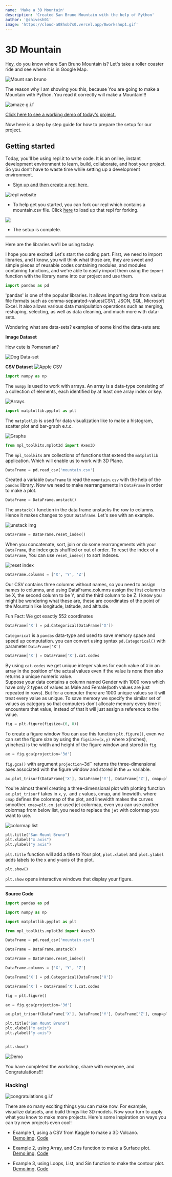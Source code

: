 ```yaml
---
name: 'Make a 3D Mountain'
description: 'Created San Bruno Mountain with the help of Python'
author: '@shivesh01'
image: 'https://cloud-a08hob7s0.vercel.app/0workshop1.gif'
---
```


# 3D Mountain


Hey, do you know where San Bruno Mountain is? Let's take a roller coaster ride and see where it is in Google Map.

![Mount san bruno](https://cloud-8at1ve02p.vercel.app/0ezgif.com-gif-maker.gif)    

The reason why I am showing you this, because You are going to make a Mountain with Python. You read it correctly will make a Mountain!!!

![amaze g.i.f](https://media.giphy.com/media/5p2wQFyu8GsFO/giphy.gif)


[Click here to see a working demo of today's project.](https://repl.it/@ShiveshSingh/Mtbrunoplot)

Now here is a step by step guide for how to prepare the setup for our project.


## Getting started

Today, you'll be using repl.it to write code. It is an online, instant development environment to learn, build, collaborate, and host your project. So you don’t have to waste time while setting up a development environment.

- [Sign up and then create a repl here.](https://repl.it/signup)

![repl website](https://cloud-73h0sldam.vercel.app/0screenshot_2020-12-25_at_23.03.53.png)

- To help get you started, you can fork our repl which contains a mountain.csv file. Click [here](https://repl.it/@ShiveshSingh/3DHeatmapWorkshop) to load up that repl for forking.

![](https://cloud-kben0mdmg.vercel.app/0screenshot_2021-01-08_at_09.43.56.png)

- The setup is complete.

---
Here are the libraries we'll be using today:

I hope you are excited! Let's start the coding part. First, we need to import libraries, and I know, you will think what those are, they are sweet and simple pieces of reusable codes containing modules, and modules containing functions, and we're able to easily import them using the `import` function with the library name into our project and use them.


```python
import pandas as pd
```

'pandas' is one of the popular libraries. It allows importing data from various file formats such as comma-separated-values(CSV), JSON, SQL, Microsoft Excel. It also allows various data manipulation operations such as merging, reshaping, selecting, as well as data cleaning, and much more with data-sets.


Wondering what are data-sets? examples of some kind the data-sets are:

**Image Dataset**

How cute is Pomeranian? 

![Dog Data-set](https://cloud-ht9owe43d.vercel.app/01_ccfehepblmqkqtb4erfesw.jpeg)


**CSV Dataset**
![Apple CSV](https://cloud-ht9owe43d.vercel.app/3screenshot-file.png)

```python
import numpy as np
```

The `numpy` is used to work with arrays. An array is a data-type consisting of a collection of elements, each identified by at least one array index or key.

![Arrays](https://cloud-okzc7z797.vercel.app/0array.png)

```python
import matplotlib.pyplot as plt
```

The `matplotlib` is used for data visualization like to make a histogram, scatter plot and bar-graph e.t.c. 

![Graphs](https://cloud-cb3n3b4td.vercel.app/0download.png)

```python
from mpl_toolkits.mplot3d import Axes3D
```

The `mpl_toolkits` are collections of functions that extend the `matplotlib` application. Which will enable us to work with 3D Plane.

```python
DataFrame = pd.read_csv('mountain.csv')
```
Created a variable `DataFrame` to read the `mountain.csv` with the help of the `pandas` library. Now we need to make rearrangements in `DataFrame` in order to make a plot.

```python
DataFrame = DataFrame.unstack()
```

The `unstack()` function in the data frame unstacks the row to columns. Hence it makes changes to your `Dataframe`. Let's see with an example.

![unstack img](https://cloud-5sfh036gn.vercel.app/0reshaping_unstack.png)

```python
DataFrame = DataFrame.reset_index()
```
When you concatenate, sort, join or do some rearrangements with your `DataFrame`, the index gets shuffled or out of order. To reset the index of a `DataFrame`, You can use `reset_index()` to sort indexes.

![reset index](https://cloud-8p15tas3t.vercel.app/0reshaping_unstack_.png)

```python
DataFrame.columns = ['X', 'Y', 'Z']
```
Our CSV contains three columns without names, so you need to assign names to columns, and using DataFrame.columns assign the first column to be X, the second column to be Y, and the third column to be Z. I know you might be wondering what these are, these are coordinates of the point of the Mountain like longitude, latitude, and altitude. 

Fun Fact: We got exactly 552 coordinates

```python
DataFrame['X'] = pd.Categorical(DataFrame['X'])
```
`Categorical` is a `pandas` data-type and used to save memory space and speed up computation. you can convert using syntax `pd.Categorical()` with parameter `DataFrame['X'] `

```python
DataFrame['X'] = DataFrame['X'].cat.codes
```
By using `cat.codes` we get unique integer values for each value of `X` in an array in the position of the actual values even if the value is none then also returns a unique numeric value.  
Suppose your data contains a column named Gender with 1000 rows which have only 2 types of values as Male and Female(both values are just repeated in rows). But for a computer there are 1000 unique values so it will treat every value as unique. To save memory we specify the similar set of values as category so that computers don't allocate memory every time it encounters that value, instead of that it will just assign a reference to the value.

```python
fig = plt.figure(figsize=(6, 8))
```

To create a figure window You can use this function `plt.figure()`, even we can set the figure size by using the `figsize=(x,y)` where x(inches), y(inches) is the width and height of the figure window and stored in `fig`.

```python
ax = fig.gca(projection='3d')
```
`fig.gca()` with argument `projection=`3d`` returns the three-dimensional axes associated with the figure window and stored in the `ax` variable. 

```python
ax.plot_trisurf(DataFrame['X'], DataFrame['Y'], DataFrame['Z'], cmap=plt.cm.jet, linewidth=0.2)
```

You're almost there! creating a three-dimensional plot with plotting function `ax.plot_trisurf` takes in `x`, `y,` and `z` values, cmap, and linewidth. where `cmap` defines the colormap of the plot, and linewidth makes the curves smoother.
`cmap=plt.cm.jet` used jet colormap, even you can use another colormap from below list, you need to replace the `jet` with colormap you want to use.

![colormap list](https://cloud-hppbp7hy7.vercel.app/0colormap.gif)

```python
plt.title("San Mount Bruno")
plt.xlabel("x axis")
plt.ylabel("y axis")
```

`plt.title` function will add a title to Your plot, `plot.xlabel` and `plot.ylabel` adds labels to the x and y-axis of the plot.

```python
plt.show()
```
`plt.show` opens interactive windows that display your figure.

---
**Source Code**

```python
import pandas as pd

import numpy as np

import matplotlib.pyplot as plt

from mpl_toolkits.mplot3d import Axes3D

DataFrame = pd.read_csv('mountain.csv')

DataFrame = DataFrame.unstack()

DataFrame = DataFrame.reset_index()

DataFrame.columns = ['X', 'Y', 'Z']

DataFrame['X'] = pd.Categorical(DataFrame['X'])

DataFrame['X'] = DataFrame['X'].cat.codes

fig = plt.figure()

ax = fig.gca(projection='3d')

ax.plot_trisurf(DataFrame['X'], DataFrame['Y'], DataFrame['Z'], cmap=plt.cm.jet, linewidth=0.2)

plt.title("San Mount Bruno")
plt.xlabel("x axis")
plt.ylabel("y axis")


plt.show()
```

![Demo](https://cloud-ko9v4kpdg.vercel.app/0ezgif.com-gif-maker__1_.gif)

You have completed the workshop, share with everyone, and Congratulations!!!


### Hacking!

![congratulations g.i.f](https://cloud-1th3ydnib.vercel.app/2workshop_happy.gif)


There are so many exciting things you can make now. For example, visualize datasets, and build things like 3D models. Now your turn to apply what you know to make more projects. Here's some inspiration on ways you can try new projects even cool!

- Example 1, using a CSV from Kaggle to make a 3D Volcano.    
[Demo img](https://cloud-94iqxy8lo.vercel.app/0volcano.gif),
[Code](https://repl.it/@ShiveshSingh/Volcano-3D-Heatmap)

- Example 2, using Array, and Cos function to make a Surface plot.  
[Demo img](https://cloud-iwpkargvc.vercel.app/0screenshot_2021-01-10_at_15.24.00.png),
[Code](https://repl.it/@ShiveshSingh/Surface-Plot-3D#main.py)


- Example 3, using Loops, List, and Sin function to make the contour plot.	
[Demo img](https://cloud-iwpkargvc.vercel.app/1screenshot_2021-01-10_at_15.25.30.png),
[Code](https://repl.it/@ShiveshSingh/3D-Contour-Plot#main.py)
